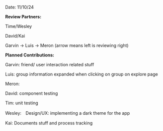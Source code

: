 Date: 11/10/24

**Review Partners:**

Time/Wesley

David/Kai

Garvin -> Luis -> Meron
(arrow means left is reviewing right)

**Planned Contributions:**

Garvin: friend/ user interaction related stuff

Luis: group information expanded when clicking on group on explore page

Meron:

David: component testing

Tim: unit testing

Wesley:　Design/UX: implementing a dark theme for the app

Kai: Documents stuff and process tracking
